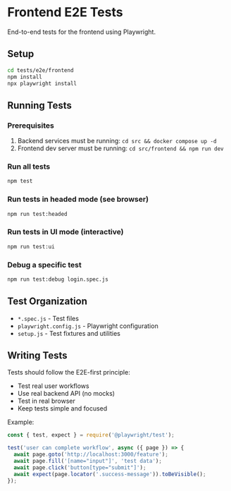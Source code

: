 # Frontend E2E Tests

End-to-end tests for the frontend using Playwright.

## Setup

```bash
cd tests/e2e/frontend
npm install
npx playwright install
```

## Running Tests

### Prerequisites
1. Backend services must be running: `cd src && docker compose up -d`
2. Frontend dev server must be running: `cd src/frontend && npm run dev`

### Run all tests
```bash
npm test
```

### Run tests in headed mode (see browser)
```bash
npm run test:headed
```

### Run tests in UI mode (interactive)
```bash
npm run test:ui
```

### Debug a specific test
```bash
npm run test:debug login.spec.js
```

## Test Organization

- `*.spec.js` - Test files
- `playwright.config.js` - Playwright configuration
- `setup.js` - Test fixtures and utilities

## Writing Tests

Tests should follow the E2E-first principle:
- Test real user workflows
- Use real backend API (no mocks)
- Test in real browser
- Keep tests simple and focused

Example:
```javascript
const { test, expect } = require('@playwright/test');

test('user can complete workflow', async ({ page }) => {
  await page.goto('http://localhost:3000/feature');
  await page.fill('[name="input"]', 'test data');
  await page.click('button[type="submit"]');
  await expect(page.locator('.success-message')).toBeVisible();
});
```
